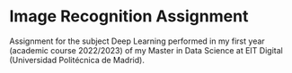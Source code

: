 # Image Recognition Assignment
Assignment for the subject Deep Learning performed in my first year (academic course 2022/2023) of my Master in Data Science at EIT Digital (Universidad Politécnica de Madrid).
